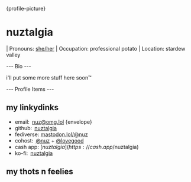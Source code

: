 {profile-picture}

# <span style="animation-delay: -1.8s">n</span><span style="animation-delay: -1.6s">u</span><span style="animation-delay: -1.4s">z</span><span style="animation-delay: -1.2s">t</span><span style="animation-delay: -1.0s">a</span><span style="animation-delay: -0.8s">l</span><span style="animation-delay: -0.6s">g</span><span style="animation-delay: -0.4s">i</span><span style="animation-delay: -0.2s">a</span>

<!-- prettier-ignore -->
| Pronouns: [she/her](https://en.pronouns.page/@nuztalgia)
| Occupation: professional potato
| Location: stardew valley

--- Bio ---

i'll put some more stuff here soon™

--- Profile Items ---

## my linkydinks

- email: [nuz@omg.lol](mailto:nuz@omg.lol) {envelope}
- github: [nuztalgia](https://github.com/nuztalgia)
- fediverse: [mastodon.lol/@nuz](https://mastodon.lol/@nuz)
- cohost: [@nuz](https://cohost.org/nuz) +
  [@lovegood](https://cohost.org/lovegood)
- cash app: [$nuztalgia](https://cash.app/$nuztalgia)
- ko-fi: [nuztalgia](https://ko-fi.com/nuztalgia)

## my thots n feelies

<a href="https://nuz.status.lol/"><script src="https://status.lol/nuz.js?time&link&fluent&pretty"></script></a>

<script>document.querySelectorAll(".statuslol_time :is(a, small)").forEach(e => e.style.color = null);</script>
